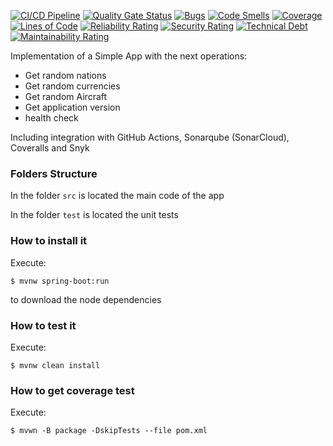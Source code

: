 [![CI/CD Pipeline](https://github.com/DiegoaARM/labfaker/actions/workflows/build.yml/badge.svg)](https://github.com/DiegoaARM/labfaker/actions/workflows/build.yml)
[![Quality Gate Status](https://sonarcloud.io/api/project_badges/measure?project=DiegoaARM_labfaker&metric=alert_status)](https://sonarcloud.io/summary/new_code?id=DiegoaARM_labfaker)
[![Bugs](https://sonarcloud.io/api/project_badges/measure?project=DiegoaARM_labfaker&metric=bugs)](https://sonarcloud.io/summary/new_code?id=DiegoaARM_labfaker)
[![Code Smells](https://sonarcloud.io/api/project_badges/measure?project=DiegoaARM_labfaker&metric=code_smells)](https://sonarcloud.io/summary/new_code?id=DiegoaARM_labfaker)
[![Coverage](https://sonarcloud.io/api/project_badges/measure?project=DiegoaARM_labfaker&metric=coverage)](https://sonarcloud.io/summary/new_code?id=DiegoaARM_labfaker)
[![Lines of Code](https://sonarcloud.io/api/project_badges/measure?project=DiegoaARM_labfaker&metric=ncloc)](https://sonarcloud.io/summary/new_code?id=DiegoaARM_labfaker)
[![Reliability Rating](https://sonarcloud.io/api/project_badges/measure?project=DiegoaARM_labfaker&metric=reliability_rating)](https://sonarcloud.io/summary/new_code?id=DiegoaARM_labfaker)
[![Security Rating](https://sonarcloud.io/api/project_badges/measure?project=DiegoaARM_labfaker&metric=security_rating)](https://sonarcloud.io/summary/new_code?id=DiegoaARM_labfaker)
[![Technical Debt](https://sonarcloud.io/api/project_badges/measure?project=DiegoaARM_labfaker&metric=sqale_index)](https://sonarcloud.io/summary/new_code?id=DiegoaARM_labfaker)
[![Maintainability Rating](https://sonarcloud.io/api/project_badges/measure?project=DiegoaARM_labfaker&metric=sqale_rating)](https://sonarcloud.io/summary/new_code?id=DiegoaARM_labfaker)

Implementation of a Simple App with the next operations:

* Get random nations
* Get random currencies
* Get random Aircraft
* Get application version
* health check

Including integration with GitHub Actions, Sonarqube (SonarCloud), Coveralls and Snyk

### Folders Structure

In the folder `src` is located the main code of the app

In the folder `test` is located the unit tests

### How to install it

Execute:

```shell
$ mvnw spring-boot:run
```
to download the node dependencies

### How to test it

Execute:

```shell
$ mvnw clean install
```

### How to get coverage test

Execute:

```shell
$ mvwn -B package -DskipTests --file pom.xml
```
